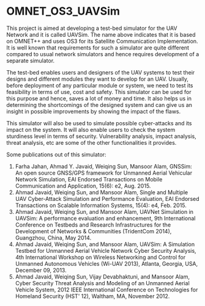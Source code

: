 # OMNET_OS3_UAVSim

This project is aimed at developing a test-bed simulator for the UAV Network and it is called UAVSim. The name above indicates that it is based on OMNET++ and uses OS3 for its Satellite Communication Implementation. It is well known that requirements for such a simulator are quite different compared to usual network simulators and hence requires development of a separate simulator.

The test-bed enables  users and designers of the UAV systems to test their designs and different modules they want to develop for an UAV. Usually, before deployment of any particular module or system, we need to test its feasibility in terms of use, cost and safety. This simulator can be used for this purpose and hence, saves a lot of money and time. It also helps us in determining the shortcomings of the designed system and can give us an insight in possible improvements by showing the impact of the flaws. 

This simulator will also be used to simulate possible cyber-attacks and its impact on the system. It will also enable users to check the system sturdiness level in terms of security. Vulnerability analysis, impact analysis, threat analysis, etc are some of the other functionalities it provides.

Some publications out of this simulator:

1.	Farha Jahan, Ahmad Y. Javaid, Weiqing Sun, Mansoor Alam, GNSSim: An open source GNSS/GPS framework for Unmanned Aerial Vehicular Network Simulation, EAI Endorsed Transactions on Mobile Communication and Application, 15(6): e2, Aug. 2015.
2.	Ahmad Javaid, Weiqing Sun, and Mansoor Alam, Single and Multiple UAV Cyber-Attack Simulation and Performance Evaluation, EAI Endorsed Transactions on Scalable Information Systems, 15(4): e4, Feb. 2015.
3.	Ahmad Javaid, Weiqing Sun, and Mansoor Alam, UAVNet Simulation in UAVSim: A performance evaluation and enhancement, 9th International Conference on Testbeds and Research Infrastructures for the Development of Networks & Communities (TridentCom 2014), Guangzhou, China, May 2014.
4.	Ahmad Javaid, Weiqing Sun, and Mansoor Alam, UAVSim: A Simulation Testbed for Unmanned Aerial Vehicle Network Cyber Security Analysis, 4th International Workshop on Wireless Networking and Control for Unmanned Autonomous Vehicles (Wi-UAV 2013), Atlanta, Georgia, USA, December 09, 2013.
5.	Ahmad Javaid, Weiqing Sun, Vijay Devabhaktuni, and Mansoor Alam, Cyber Security Threat Analysis and Modeling of an Unmanned Aerial Vehicle System, 2012 IEEE International Conference on Technologies for Homeland Security (HST' 12), Waltham, MA, November 2012. 


